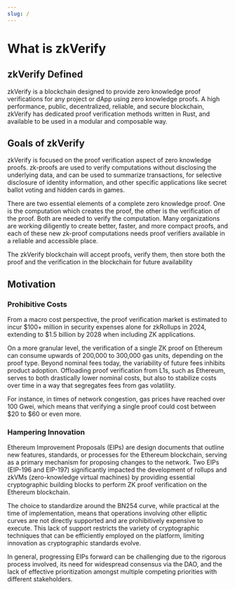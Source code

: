 ```yaml
---
slug: /
---
```

# What is zkVerify

## zkVerify Defined

zkVerify is a blockchain designed to provide zero knowledge proof verifications for any project or dApp using zero knowledge proofs. A high performance, public, decentralized, reliable, and secure blockchain, zkVerify has dedicated proof verification methods written in Rust, and available to be used in a modular and composable way.

## Goals of zkVerify

zkVerify is focused on the proof verification aspect of zero knowledge proofs. zk-proofs are used to verify computations without disclosing the underlying data, and can be used to summarize transactions, for selective disclosure of identity information, and other specific applications like secret ballot voting and hidden cards in games. 

There are two essential elements of a complete zero knowledge proof. One is the computation which creates the proof, the other is the verification of the proof. Both are needed to verify the computation. Many organizations are working diligently to create better, faster, and more compact proofs, and each of these new zk-proof computations needs proof verifiers available in a reliable and accessible place.

The zkVerify blockchain will accept proofs, verify them, then store both the proof and the verification in the blockchain for future availability

## Motivation
### Prohibitive Costs

From a macro cost perspective, the proof verification market is estimated to incur $100+ million in security expenses alone for zkRollups in 2024, extending to $1.5 billion by 2028 when including ZK applications.

On a more granular level, the verification of a single ZK proof on Ethereum can consume upwards of 200,000 to 300,000 gas units, depending on the proof type. Beyond nominal fees today, the variability of future fees inhibits product adoption. Offloading proof verification from L1s, such as Ethereum, serves to both drastically lower nominal costs, but also to stabilize costs over time in a way that segregates fees from gas volatility.

For instance, in times of network congestion, gas prices have reached over 100 Gwei, which means that verifying a single proof could cost between $20 to $60 or even more.

### Hampering Innovation
Ethereum Improvement Proposals (EIPs) are design documents that outline new features, standards, or processes for the Ethereum blockchain, serving as a primary mechanism for proposing changes to the network. Two EIPs (EIP-196 and EIP-197) significantly impacted the development of rollups and zkVMs (zero-knowledge virtual machines) by providing essential cryptographic building blocks to perform ZK proof verification on the Ethereum blockchain.

The choice to standardize around the BN254 curve, while practical at the time of implementation, means that operations involving other elliptic curves are not directly supported and are prohibitively expensive to execute. This lack of support restricts the variety of cryptographic techniques that can be efficiently employed on the platform, limiting innovation as cryptographic standards evolve.

In general, progressing EIPs forward can be challenging due to the rigorous process involved, its need for widespread consensus via the DAO, and the lack of effective prioritization amongst multiple competing priorities with different stakeholders.
